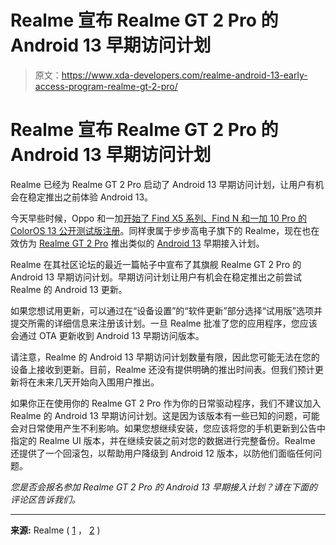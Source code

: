 # Realme 宣布 Realme GT 2 Pro 的 Android 13 早期访问计划

> 原文：<https://www.xda-developers.com/realme-android-13-early-access-program-realme-gt-2-pro/>

# Realme 宣布 Realme GT 2 Pro 的 Android 13 早期访问计划

Realme 已经为 Realme GT 2 Pro 启动了 Android 13 早期访问计划，让用户有机会在稳定推出之前体验 Android 13。

今天早些时候，Oppo 和一加[开始了 Find X5 系列、Find N 和一加 10 Pro 的 ColorOS 13 公开测试版注册](https://www.xda-developers.com/oppo-oneplus-coloros-13-public-beta-recruitment/)。同样隶属于步步高电子旗下的 Realme，现在也在效仿为 [Realme GT 2 Pro](https://www.xda-developers.com/realme-gt-2-pro-review/) 推出类似的 [Android 13](https://www.xda-developers.com/android-13/) 早期接入计划。

Realme 在其社区论坛的最近一篇帖子中宣布了其旗舰 Realme GT 2 Pro 的 Android 13 早期访问计划。早期访问计划让用户有机会在稳定推出之前尝试 Realme 的 Android 13 更新。

如果您想试用更新，可以通过在“设备设置”的“软件更新”部分选择“试用版”选项并提交所需的详细信息来注册该计划。一旦 Realme 批准了您的应用程序，您应该会通过 OTA 更新收到 Android 13 早期访问版本。

请注意，Realme 的 Android 13 早期访问计划数量有限，因此您可能无法在您的设备上接收到更新。目前，Realme 还没有提供明确的推出时间表。但我们预计更新将在未来几天开始向入围用户推出。

如果你正在使用你的 Realme GT 2 Pro 作为你的日常驱动程序，我们不建议加入 Realme 的 Android 13 早期访问计划。这是因为该版本有一些已知的问题，可能会对日常使用产生不利影响。如果您想继续安装，您应该将您的手机更新到公告中指定的 Realme UI 版本，并在继续安装之前对您的数据进行完整备份。Realme 还提供了一个回滚包，以帮助用户降级到 Android 12 版本，以防他们面临任何问题。

*您是否会报名参加 Realme GT 2 Pro 的 Android 13 早期接入计划？请在下面的评论区告诉我们。*

* * *

**来源:** Realme ( [1](https://www.realmebbs.com/post-details/1555100818905411584) ， [2](https://c.realme.com/in/post-details/1555104521066156032) )